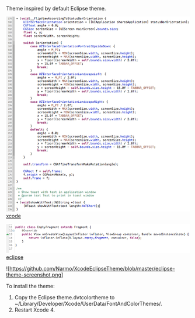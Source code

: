 Theme inspired by default Eclipse theme.

![Xcode] [xcode]

![Eclipse] [eclipse]

![https://github.com/Narmo/XcodeEclipseTheme/blob/master/eclipse-theme-screenshot.png]

To install the theme:

1. Copy the Eclipse theme.dvtcolortheme to ~/Library/Developer/Xcode/UserData/FontAndColorThemes/.
2. Restart Xcode 4.

[xcode]: https://github.com/Narmo/XcodeEclipseTheme/blob/master/xcode-theme-screenshot.png
[eclipse]: https://github.com/Narmo/XcodeEclipseTheme/blob/master/eclipse-theme-screenshot.png

